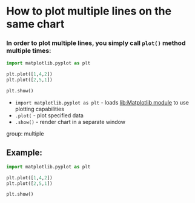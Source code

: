 # How to plot multiple lines on the same chart

### In order to plot multiple lines, you simply call `plot()` method multiple times:

```python
import matplotlib.pyplot as plt

plt.plot([1,4,2])
plt.plot([2,5,1])

plt.show()
```

- `import matplotlib.pyplot as plt` - loads [lib:Matplotlib module](python-matplotlib/how-to-install-matplotlib-python-lib-in-ubuntu-ubuntuversion) to use plotting capabilities
- `.plot(` - plot specified data
- `.show()` - render chart in a separate window

group: multiple

## Example: 
```python
import matplotlib.pyplot as plt

plt.plot([1,4,2])
plt.plot([2,5,1])

plt.show()
```

